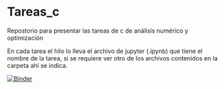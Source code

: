 # Tareas_c
Repostorio para presentar las tareas de c de análisis numérico y optimización 

En cada tarea el hilo lo lleva el archivo de jupyter (.ipynb) que tiene el nombre de la tarea, si se requiere ver otro de los archivos contenidos en la carpeta ahí se indica.

[![Binder](https://mybinder.org/badge_logo.svg)](https://mybinder.org/v2/gh/palmoreck/dockerfiles-for-binder/jupyterlab_c_kernel?urlpath=lab/tree/analisis-numerico-computo-cientifico/temas/I.computo_cientifico/1.2.Sistema_de_punto_flotante.ipynb) 
